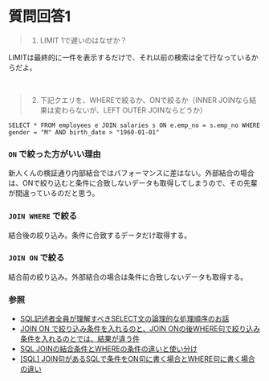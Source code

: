 # 質問回答1
> 1. LIMIT 1で遅いのはなぜか？

LIMITは最終的に一件を表示するだけで、それ以前の検索は全て行なっているからだよ。

<br>

> 2. 下記クエリを、WHEREで絞るか、ONで絞るか（INNER JOINなら結果は変わらないが、LEFT OUTER JOINならどうか）

`SELECT * FROM employees e JOIN salaries s ON e.emp_no = s.emp_no WHERE gender = "M" AND birth_date > "1960-01-01"`

### `ON` で絞った方がいい理由
新人くんの検証通り内部結合ではパフォーマンスに差はない。外部結合の場合は、ONで絞り込むと条件に合致しないデータも取得してしまうので、その先輩が間違っているのだと思う。

### `JOIN WHERE` で絞る
結合後の絞り込み。条件に合致するデータだけ取得する。

### `JOIN ON` で絞る
結合前の絞り込み。外部結合の場合は条件に合致しないデータも取得する。


### 参照
- [SQL記述者全員が理解すべきSELECT文の論理的な処理順序のお話](https://qiita.com/k_0120/items/a27ea1fc3b9bddc77fa1)
- [JOIN ON で絞り込み条件を入れるのと、JOIN ONの後WHERE句で絞り込み条件を入れるのとでは、結果が違う件](https://atsuizo.hatenadiary.jp/entry/2016/12/12/163921)
- [SQL JOINの結合条件とWHEREの条件の違いと使い分け](https://zukucode.com/2017/08/sql-join-where.html)
- [[SQL] JOIN句があるSQLで条件をON句に書く場合とWHERE句に書く場合の違い](https://oracle.programmer-reference.com/sql-join-on-where/)